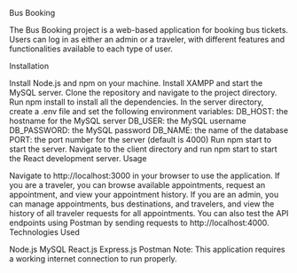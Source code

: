 Bus Booking

The Bus Booking project is a web-based application for booking bus tickets. Users can log in as either an admin or a traveler, with different features and functionalities available to each type of user.

Installation

Install Node.js and npm on your machine.
Install XAMPP and start the MySQL server.
Clone the repository and navigate to the project directory.
Run npm install to install all the dependencies.
In the server directory, create a .env file and set the following environment variables:
DB_HOST: the hostname for the MySQL server
DB_USER: the MySQL username
DB_PASSWORD: the MySQL password
DB_NAME: the name of the database
PORT: the port number for the server (default is 4000)
Run npm start to start the server.
Navigate to the client directory and run npm start to start the React development server.
Usage

Navigate to http://localhost:3000 in your browser to use the application.
If you are a traveler, you can browse available appointments, request an appointment, and view your appointment history.
If you are an admin, you can manage appointments, bus destinations, and travelers, and view the history of all traveler requests for all appointments.
You can also test the API endpoints using Postman by sending requests to http://localhost:4000.
Technologies Used

Node.js
MySQL
React.js
Express.js
Postman
Note: This application requires a working internet connection to run properly.
